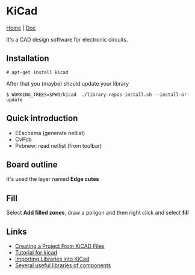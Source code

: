 # KiCad

[Home](http://kicad-pcb.org/) | [Doc](http://kicad-pcb.org/help/documentation/)

It's a CAD design software for electronic circuits.

## Installation

    # apt-get install kicad

After that you (maybe) should update your library

    $ WORKING_TREES=$PWD/kicad  ./library-repos-install.sh --install-or-update

## Quick introduction

 - EEschema (generate netlist)
 - CvPcb
 - Pvbnew: read netlist (from toolbar)

## Board outline

It's used the layer named **Edge cutes**

## Fill

Select **Add filled zones**, draw a poligon and then right click and select **fill**

## Links

 - [Creating a Project From KiCAD Files](https://factory.macrofab.com/help/kpdink)
 - [Tutorial for kicad](http://store.curiousinventor.com/guides/kicad)
 - [Importing Libraries into KiCad](http://www.accelerated-designs.com/help/KiCad_Library.html)
 - [Several useful libraries of components](http://smisioto.no-ip.org/elettronica/kicad/kicad-en.htm)
